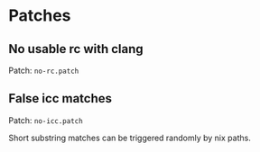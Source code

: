 # Patches

## No usable rc with clang

Patch: `no-rc.patch`

## False icc matches

Patch: `no-icc.patch`

Short substring matches can be triggered randomly by nix paths.
